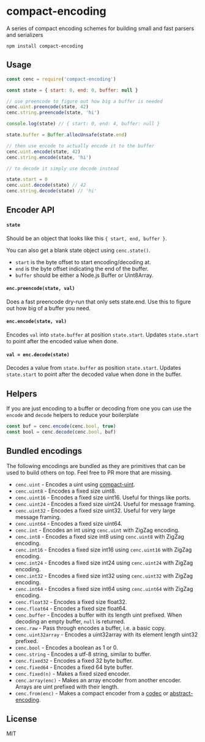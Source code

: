 # compact-encoding

A series of compact encoding schemes for building small and fast parsers and serializers

```
npm install compact-encoding
```

## Usage

``` js
const cenc = require('compact-encoding')

const state = { start: 0, end: 0, buffer: null }

// use preencode to figure out how big a buffer is needed
cenc.uint.preencode(state, 42)
cenc.string.preencode(state, 'hi')

console.log(state) // { start: 0, end: 4, buffer: null }

state.buffer = Buffer.allocUnsafe(state.end)

// then use encode to actually encode it to the buffer
cenc.uint.encode(state, 42)
cenc.string.encode(state, 'hi')

// to decode it simply use decode instead

state.start = 0
cenc.uint.decode(state) // 42
cenc.string.decode(state) // 'hi'
```

## Encoder API

#### `state`

Should be an object that looks like this `{ start, end, buffer }`.

You can also get a blank state object using `cenc.state()`.

* `start` is the byte offset to start encoding/decoding at.
* `end` is the byte offset indicating the end of the buffer.
* `buffer` should be either a Node.js Buffer or Uint8Array.

#### `enc.preencode(state, val)`

Does a fast preencode dry-run that only sets state.end.
Use this to figure out how big of a buffer you need.

#### `enc.encode(state, val)`

Encodes `val` into `state.buffer` at position `state.start`.
Updates `state.start` to point after the encoded value when done.

#### `val = enc.decode(state)`

Decodes a value from `state.buffer` as position `state.start`.
Updates `state.start` to point after the decoded value when done in the buffer.

## Helpers

If you are just encoding to a buffer or decoding from one you can use the `encode` and `decode` helpers
to reduce your boilerplate

``` js
const buf = cenc.encode(cenc.bool, true)
const bool = cenc.decode(cenc.bool, buf)
```

## Bundled encodings

The following encodings are bundled as they are primitives that can be used
to build others on top. Feel free to PR more that are missing.

* `cenc.uint` - Encodes a uint using [compact-uint](https://github.com/mafintosh/compact-uint).
* `cenc.uint8` - Encodes a fixed size uint8.
* `cenc.uint16` - Encodes a fixed size uint16. Useful for things like ports.
* `cenc.uint24` - Encodes a fixed size uint24. Useful for message framing.
* `cenc.uint32` - Encodes a fixed size uint32. Useful for very large message framing.
* `cenc.uint64` - Encodes a fixed size uint64.
* `cenc.int` - Encodes an int using `cenc.uint` with ZigZag encoding.
* `cenc.int8` - Encodes a fixed size int8 using `cenc.uint8` with ZigZag encoding.
* `cenc.int16` - Encodes a fixed size int16 using `cenc.uint16` with ZigZag encoding.
* `cenc.int24` - Encodes a fixed size int24 using `cenc.uint24` with ZigZag encoding.
* `cenc.int32` - Encodes a fixed size int32 using `cenc.uint32` with ZigZag encoding.
* `cenc.int64` - Encodes a fixed size int64 using `cenc.uint64` with ZigZag encoding.
* `cenc.float32` - Encodes a fixed size float32.
* `cenc.float64` - Encodes a fixed size float64.
* `cenc.buffer` - Encodes a buffer with its length uint prefixed. When decoding an empty buffer, `null` is returned.
* `cenc.raw` - Pass through encodes a buffer, i.e. a basic copy.
* `cenc.uint32array` - Encodes a uint32array with its element length uint32 prefixed.
* `cenc.bool` - Encodes a boolean as 1 or 0.
* `cenc.string` - Encodes a utf-8 string, similar to buffer.
* `cenc.fixed32` - Encodes a fixed 32 byte buffer.
* `cenc.fixed64` - Encodes a fixed 64 byte buffer.
* `cenc.fixed(n)` - Makes a fixed sized encoder.
* `cenc.array(enc)` - Makes an array encoder from another encoder. Arrays are uint prefixed with their length.
* `cenc.from(enc)` - Makes a compact encoder from a [codec](https://github.com/mafintosh/codecs) or [abstract-encoding](https://github.com/mafintosh/abstract-encoding).

## License

MIT
